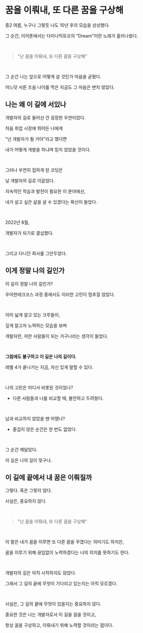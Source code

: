 # 꿈을 이뤄내, 또 다른 꿈을 구상해

중2 여름, 누구나 그렇듯 나도 10년 후의 모습을 상상했다.

그 순간, 이어폰에서는 다이나믹듀오의 "Dream"이란 노래가 흘러나왔다.

<br>

> "난 꿈을 이뤄내, 또 다른 꿈을 구상해"

<br>

그 순간 나는 앞으로 어떻게 살 것인가 마음을 굳혔다. 

어느덧 서른 즈음 나이를 먹은 지금도 그 마음은 변치 않았다.

## 나는 왜 이 길에 서있나

개발자의 길로 들어선 건 굉장한 우연이었다. 

처음 취업 시장에 뛰어든 나에게

"넌 개발자가 될 거야"라고 했다면

내가 어떻게 개발을 하냐며 믿지 않았을 것이다.

<br>

그러나 우연히 접하게 된 코딩은 

날 개발자의 길로 이끌었다.

지속적인 학습과 발전이 필요한 이 분야에선,

내가 살고 싶은 삶을 살 수 있겠다는 확신이 들었다.

<br>

2022년 8월,

개발자가 되기로 결심했다.

<br>

그리고 다니던 회사를 그만두었다.

## 이게 정말 나의 길인가

이 길이 정말 나의 길인가?

우아한테크코스 과정 중에서도 이러한 고민이 멈추질 않았다.

<br>

이미 넓게 알고 있는 크루들이,

깊게 알고자 노력하는 모습을 보며

개발자란, 저란 사람들이 되는 거구나라는 생각이 들었다.

<br>

**그럼에도 불구하고 이 길은 나의 길이다.**

레벨 4가 끝나가는 지금, 자신 있게 말할 수 있다.

<br>

나의 고민은 어디서 비롯된 것이었나?

- 다른 사람들과 나를 비교할 때, 불안하고 두려웠다.

<br>

남과 비교하지 않았을 땐 어땠나?

- 즐겁지 않은 순간은 한 번도 없었다.

<br>

그 순간 깨달았다.

이 길은 나의 길이 맞구나.

## 이 길에 끝에서 내 꿈은 이뤄질까

그렇다. 혹은 그렇지 않다.

사실은, 중요하지 않다.

<br>

> "난 꿈을 이뤄내, 또 다른 꿈을 구상해"

<br>

이 말은 내가 꿈을 이루면 또 다른 꿈을 꾸겠다는 의미기도 하지만,

꿈을 이루기 위해 끊임없이 노력하겠다는 나의 의지를 뜻하기도 한다.

<br>

개발자의 길은 아직 시작하지도 않았다.

그래서 그 길의 끝에 무엇이 기다리고 있는지는 아직 모르겠다.

<br>

사실은, 그 길의 끝에 무엇이 있을지는 중요하지 않다.

중요한 것은 나는 개발자로서 이 길을 걸을 것이고,

항상 꿈을 구상하고, 이뤄내기 위해 노력할 것이라는 점이다.
